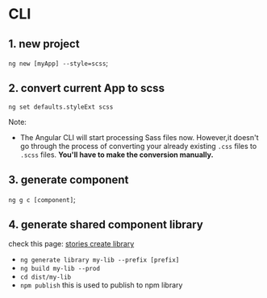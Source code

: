 # CLI

## 1. new project

`ng new [myApp] --style=scss`;

## 2. convert current App to scss

`ng set defaults.styleExt scss`

Note:

-   The Angular CLI will start processing Sass files now. However,it doesn't go through the process of converting your already existing `.css` files to `.scss` files. **You'll have to make the conversion manually.**

## 3. generate component

`ng g c [component]`;

## 4. generate shared component library

check this page: [stories create library](https://github.com/angular/angular-cli/wiki/stories-create-library)

-   `ng generate library my-lib --prefix [prefix]`
-   `ng build my-lib --prod`
-   `cd dist/my-lib`
-   `npm publish` this is used to publish to npm library
